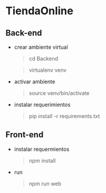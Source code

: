 # TiendaOnline

## Back-end 
  - crear ambiente virtual
    >cd Backend <br>
    
    >virtualenv venv
  - activar ambiente
    >source venv/bin/activate
  - instalar requerimientos
    >pip install -r requirements.txt
    
## Front-end
  - instalar requermientos
    >npm install
  - run
    >npm run web
